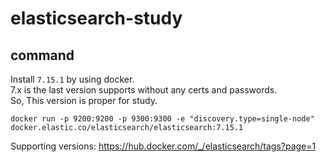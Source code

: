 # elasticsearch-study

## command
Install `7.15.1` by using docker.  
7.x is the last version supports without any certs and passwords.  
So, This version is proper for study.
```
docker run -p 9200:9200 -p 9300:9300 -e "discovery.type=single-node" docker.elastic.co/elasticsearch/elasticsearch:7.15.1
```

Supporting versions: https://hub.docker.com/_/elasticsearch/tags?page=1
